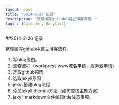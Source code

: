 ```yaml
---
layout: post
title: "2014-3-26 记录"
description: "整理编写github中建立博客流程。"
tags : [Calender, Do ,List]
---
```

##2014-3-26 记录

整理编写github中建立博客流程。

1. 写blog缘由。
2. 调查流程（workpress,www域名申请，服务器申请）
3. 选取github原因
4. 选取jekyll原因
5. jekyll搭建blog流程
6. 添加jekyll themes方法（如何查找主题方案）
7. jekyll markdown文件编辑title注意事项。
